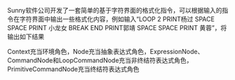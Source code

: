 Sunny软件公司开发了一套简单的基于字符界面的格式化指令，可以根据输入的指令在字符界面中输出一些格式化内容，例如输入“LOOP 2 PRINT杨过 SPACE SPACE PRINT 小龙女 BREAK END PRINT郭靖 SPACE SPACE PRINT 黄蓉”，将输出如下结果
 
 
 Context充当环境角色，Node充当抽象表达式角色，ExpressionNode、CommandNode和LoopCommandNode充当非终结符表达式角色，PrimitiveCommandNode充当终结符表达式角色